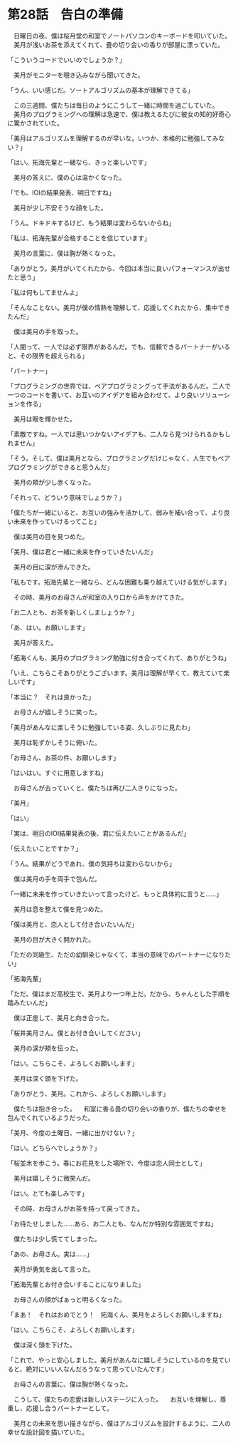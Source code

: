 # 第28話　告白の準備

　日曜日の夜、僕は桜月堂の和室でノートパソコンのキーボードを叩いていた。
　美月が浅いお茶を添えてくれて、畳の切り会いの香りが部屋に漂っていた。

「こういうコードでいいのでしょうか？」

　美月がモニターを覗き込みながら聞いてきた。

「うん、いい感じだ。ソートアルゴリズムの基本が理解できてる」

　この三週間、僕たちは毎日のようにこうして一緒に時間を過ごしていた。
　美月のプログラミングへの理解は急速で、僕は教えるたびに彼女の知的好奇心に驚かされていた。

「美月はアルゴリズムを理解するのが早いな。いつか、本格的に勉強してみない？」

「はい。拓海先輩と一緒なら、きっと楽しいです」

　美月の答えに、僕の心は温かくなった。

「でも、IOIの結果発表、明日ですね」

　美月が少し不安そうな顔をした。

「うん。ドキドキするけど、もう結果は変わらないからね」

「私は、拓海先輩が合格することを信じています」

　美月の言葉に、僕は胸が熱くなった。

「ありがとう。美月がいてくれたから、今回は本当に良いパフォーマンスが出せたと思う」

「私は何もしてませんよ」

「そんなことない。美月が僕の情熱を理解して、応援してくれたから、集中できたんだ」

　僕は美月の手を取った。

「人間って、一人では必ず限界があるんだ。でも、信頼できるパートナーがいると、その限界を超えられる」

「パートナー」

「プログラミングの世界では、ペアプログラミングって手法があるんだ。二人で一つのコードを書いて、お互いのアイデアを組み合わせて、より良いソリューションを作る」

　美月は眼を輝かせた。

「素敵ですね。一人では思いつかないアイデアも、二人なら見つけられるかもしれません」

「そう。そして、僕は美月となら、プログラミングだけじゃなく、人生でもペアプログラミングができると思うんだ」

　美月の頬が少し赤くなった。

「それって、どういう意味でしょうか？」

「僕たちが一緒にいると、お互いの強みを活かして、弱みを補い合って、より良い未来を作っていけるってこと」

　僕は美月の目を見つめた。

「美月、僕は君と一緒に未来を作っていきたいんだ」

　美月の目に涙が滲んできた。

「私もです。拓海先輩と一緒なら、どんな困難も乗り越えていける気がします」

　その時、美月のお母さんが和室の入り口から声をかけてきた。

「お二人とも、お茶を新しくしましょうか？」

「あ、はい。お願いします」

　美月が答えた。

「拓海くんも、美月のプログラミング勉強に付き合ってくれて、ありがとうね」

「いえ、こちらこそありがとうございます。美月は理解が早くて、教えていて楽しいです」

「本当に？　それは良かった」

　お母さんが嬉しそうに笑った。

「美月があんなに楽しそうに勉強している姿、久しぶりに見たわ」

　美月は恥ずかしそうに俯いた。

「お母さん、お茶の件、お願いします」

「はいはい。すぐに用意しますね」

　お母さんが去っていくと、僕たちは再び二人きりになった。

「美月」

「はい」

「実は、明日のIOI結果発表の後、君に伝えたいことがあるんだ」

「伝えたいことですか？」

「うん。結果がどうであれ、僕の気持ちは変わらないから」

　僕は美月の手を両手で包んだ。

「一緒に未来を作っていきたいって言ったけど、もっと具体的に言うと……」

　美月は息を整えて僕を見つめた。

「僕は美月と、恋人として付き合いたいんだ」

　美月の目が大きく開かれた。

「ただの同級生、ただの幼馴染じゃなくて、本当の意味でのパートナーになりたい」

「拓海先輩」

「ただ、僕はまだ高校生で、美月より一つ年上だ。だから、ちゃんとした手順を踏みたいんだ」

　僕は正座して、美月と向き合った。

「桜井美月さん。僕とお付き合いしてください」

　美月の涙が頬を伝った。

「はい。こちらこそ、よろしくお願いします」

　美月は深く頭を下げた。

「ありがとう、美月。これから、よろしくお願いします」

　僕たちは抱き合った。
　和室に香る畳の切り会いの香りが、僕たちの幸せを包んでくれているようだった。

「美月、今度の土曜日、一緒に出かけない？」

「はい。どちらへでしょうか？」

「桜並木を歩こう。春にお花見をした場所で、今度は恋人同士として」

　美月は嬉しそうに微笑んだ。

「はい。とても楽しみです」

　その時、お母さんがお茶を持って戻ってきた。

「お待たせしました……あら、お二人とも、なんだか特別な雰囲気ですね」

　僕たちは少し慌ててしまった。

「あの、お母さん。実は……」

　美月が勇気を出して言った。

「拓海先輩とお付き合いすることになりました」

　お母さんの顔がぱぁっと明るくなった。

「まあ！　それはおめでとう！　拓海くん、美月をよろしくお願いしますね」

「はい。こちらこそ、よろしくお願いします」

　僕は深く頭を下げた。

「これで、やっと安心しました。美月があんなに嬉しそうにしているのを見ていると、絶対にいい人なんだろうなって思っていたんです」

　お母さんの言葉に、僕は胸が熱くなった。

　こうして、僕たちの恋愛は新しいステージに入った。
　お互いを理解し、尊重し、応援し合うパートナーとして。

　美月との未来を思い描きながら、僕はアルゴリズムを設計するように、二人の幸せな設計図を描いていた。